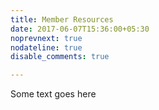 ```yaml
---
title: Member Resources 
date: 2017-06-07T15:36:00+05:30
noprevnext: true
nodateline: true
disable_comments: true

---
```


Some text goes here

